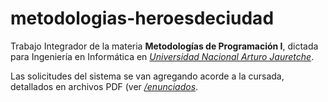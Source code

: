 # metodologias-heroesdeciudad
Trabajo Integrador de la materia **Metodologías de Programación I**, dictada para Ingeniería en Informática en *[Universidad Nacional Arturo Jauretche][1]*.



Las solicitudes del sistema se van agregando acorde a la cursada, detallados en archivos PDF (ver *[/enunciados][2]*.



[1]: https://www.unaj.edu.ar
[2]: https://github.com/n-caro/metodologias-heroesdeciudad/tree/master/enunciados
